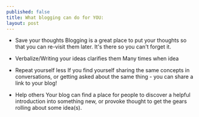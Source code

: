 ```yaml
---
published: false
title: What blogging can do for YOU:
layout: post
---
```

* Save your thoughts 
Blogging is a great place to put your thoughts so that you can re-visit them later. It's there so you can't forget it.

* Verbalize/Writing your ideas clarifies them
Many times when idea

* Repeat yourself less
If you find yourself sharing the same concepts in conversations, or getting asked about the same thing - you can share a link to your blog! 

* Help others
Your blog can find a place for people to discover a helpful introduction into something new, or provoke thought to get the gears rolling about some idea(s).